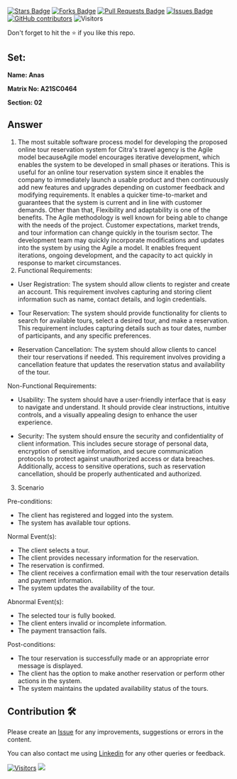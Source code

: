 <a href="https://github.com/drshahizan/learn-php/stargazers"><img src="https://img.shields.io/github/stars/drshahizan/learn-php" alt="Stars Badge"/></a>
<a href="https://github.com/drshahizan/learn-php/network/members"><img src="https://img.shields.io/github/forks/drshahizan/learn-php" alt="Forks Badge"/></a>
<a href="https://github.com/drshahizan/learn-php/pulls"><img src="https://img.shields.io/github/issues-pr/drshahizan/learn-php" alt="Pull Requests Badge"/></a>
<a href="https://github.com/drshahizan/learn-php/issues"><img src="https://img.shields.io/github/issues/drshahizan/learn-php" alt="Issues Badge"/></a>
<a href="https://github.com/drshahizan/learn-php/graphs/contributors"><img alt="GitHub contributors" src="https://img.shields.io/github/contributors/drshahizan/learn-php?color=2b9348"></a>
![Visitors](https://api.visitorbadge.io/api/visitors?path=https%3A%2F%2Fgithub.com%2Fdrshahizan%2Fsoftware-engineering&labelColor=%23d9e3f0&countColor=%23697689&style=flat)

Don't forget to hit the :star: if you like this repo.

## Set:

**Name: Anas**

**Matrix No: A21SC0464**

**Section: 02**

## Answer

1) The most suitable software process model for developing the proposed online tour reservation system for Citra's travel agency is the Agile model becauseAgile model encourages iterative development, which enables the system to be developed in small phases or iterations. This is useful for an online tour reservation system since it enables the company to immediately launch a usable product and then continuously add new features and upgrades depending on customer feedback and modifying requirements. It enables a quicker time-to-market and guarantees that the system is current and in line with customer demands. Other than that, Flexibility and adaptability is one of the benefits. The Agile methodology is well known for being able to change with the needs of the project. Customer expectations, market trends, and tour information can change quickly in the tourism sector. The development team may quickly incorporate modifications and updates into the system by using the Agile a model. It enables frequent iterations, ongoing development, and the capacity to act quickly in response to market circumstances. 
2) Functional Requirements:

- User Registration: The system should allow clients to register and create an account. This requirement involves capturing and storing client information such as name, contact details, and login credentials.

- Tour Reservation: The system should provide functionality for clients to search for available tours, select a desired tour, and make a reservation. This requirement includes capturing details such as tour dates, number of participants, and any specific preferences.

- Reservation Cancellation: The system should allow clients to cancel their tour reservations if needed. This requirement involves providing a cancellation feature that updates the reservation status and availability of the tour.

Non-Functional Requirements:

- Usability: The system should have a user-friendly interface that is easy to navigate and understand. It should provide clear instructions, intuitive controls, and a visually appealing design to enhance the user experience.

- Security: The system should ensure the security and confidentiality of client information. This includes secure storage of personal data, encryption of sensitive information, and secure communication protocols to protect against unauthorized access or data breaches. Additionally, access to sensitive operations, such as reservation cancellation, should be properly authenticated and authorized.

3) Scenario
   
Pre-conditions:
- The client has registered and logged into the system.
- The system has available tour options.

Normal Event(s):
- The client selects a tour.
- The client provides necessary information for the reservation.
- The reservation is confirmed.
- The client receives a confirmation email with the tour reservation details and payment information.
- The system updates the availability of the tour.

Abnormal Event(s):
- The selected tour is fully booked.
- The client enters invalid or incomplete information.
- The payment transaction fails.

Post-conditions:
- The tour reservation is successfully made or an appropriate error message is displayed.
- The client has the option to make another reservation or perform other actions in the system.
- The system maintains the updated availability status of the tours.


## Contribution 🛠️
Please create an [Issue](https://github.com/drshahizan/learn-php/issues) for any improvements, suggestions or errors in the content.

You can also contact me using [Linkedin](https://www.linkedin.com/in/drshahizan/) for any other queries or feedback.

[![Visitors](https://api.visitorbadge.io/api/visitors?path=https%3A%2F%2Fgithub.com%2Fdrshahizan&labelColor=%23697689&countColor=%23555555&style=plastic)](https://visitorbadge.io/status?path=https%3A%2F%2Fgithub.com%2Fdrshahizan)
![](https://hit.yhype.me/github/profile?user_id=81284918)



